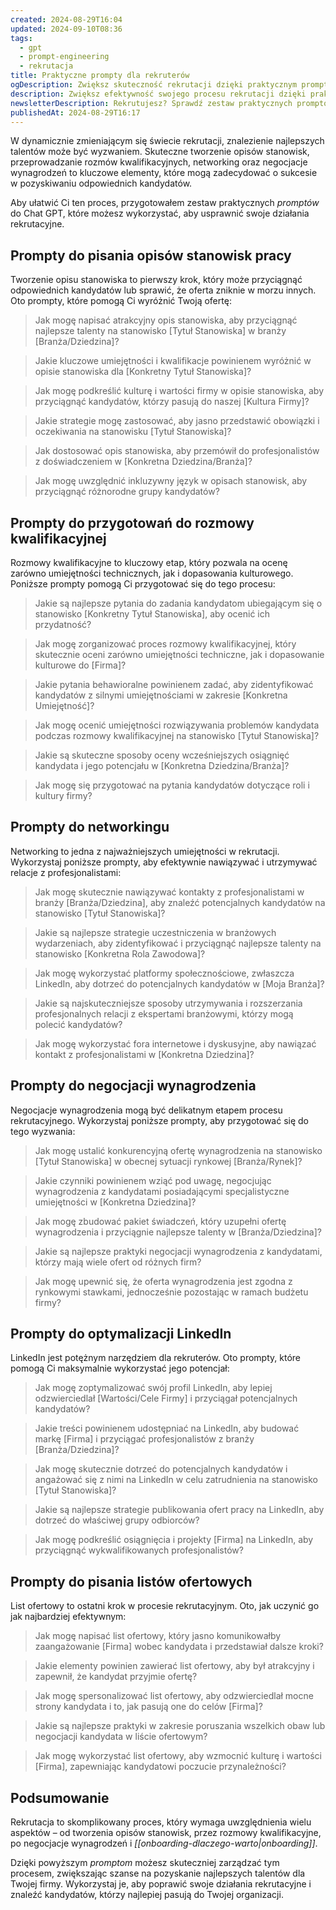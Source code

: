 ```yaml
---
created: 2024-08-29T16:04
updated: 2024-09-10T08:36
tags:
  - gpt
  - prompt-engineering
  - rekrutacja
title: Praktyczne prompty dla rekruterów
ogDescription: Zwiększ skuteczność rekrutacji dzięki praktycznym promptom do Chat GPT
description: Zwiększ efektywność swojego procesu rekrutacji dzięki praktycznym promptom do Chat GPT. Dowiedz się, jak tworzyć atrakcyjne opisy stanowisk, skutecznie przeprowadzać rozmowy kwalifikacyjne, budować sieć kontaktów, negocjować wynagrodzenie i optymalizować profil LinkedIn. Odkryj narzędzia, które pomogą Ci pozyskać najlepsze talenty na rynku.
newsletterDescription: Rekrutujesz? Sprawdź zestaw praktycznych promptów do Chat GPT, które pomogą Ci pisać lepsze opisy stanowisk, prowadzić rozmowy kwalifikacyjne i skutecznie negocjować wynagrodzenia. Przydatne narzędzia dla każdego, kto chce usprawnić proces pozyskiwania talentów.
publishedAt: 2024-08-29T16:17
---
```

W dynamicznie zmieniającym się świecie rekrutacji, znalezienie najlepszych talentów może być wyzwaniem. Skuteczne tworzenie opisów stanowisk, przeprowadzanie rozmów kwalifikacyjnych, networking oraz negocjacje wynagrodzeń to kluczowe elementy, które mogą zadecydować o sukcesie w pozyskiwaniu odpowiednich kandydatów. 

Aby ułatwić Ci ten proces, przygotowałem zestaw praktycznych *promptów* do Chat GPT, które możesz wykorzystać, aby usprawnić swoje działania rekrutacyjne.

## Prompty do pisania opisów stanowisk pracy

Tworzenie opisu stanowiska to pierwszy krok, który może przyciągnąć odpowiednich kandydatów lub sprawić, że oferta zniknie w morzu innych. Oto prompty, które pomogą Ci wyróżnić Twoją ofertę:

> Jak mogę napisać atrakcyjny opis stanowiska, aby przyciągnąć najlepsze talenty na stanowisko [Tytuł Stanowiska] w branży [Branża/Dziedzina]?
> 

> Jakie kluczowe umiejętności i kwalifikacje powinienem wyróżnić w opisie stanowiska dla [Konkretny Tytuł Stanowiska]?

> Jak mogę podkreślić kulturę i wartości firmy w opisie stanowiska, aby przyciągnąć kandydatów, którzy pasują do naszej [Kultura Firmy]?

> Jakie strategie mogę zastosować, aby jasno przedstawić obowiązki i oczekiwania na stanowisku [Tytuł Stanowiska]?

> Jak dostosować opis stanowiska, aby przemówił do profesjonalistów z doświadczeniem w [Konkretna Dziedzina/Branża]?

> Jak mogę uwzględnić inkluzywny język w opisach stanowisk, aby przyciągnąć różnorodne grupy kandydatów?

## Prompty do przygotowań do rozmowy kwalifikacyjnej

Rozmowy kwalifikacyjne to kluczowy etap, który pozwala na ocenę zarówno umiejętności technicznych, jak i dopasowania kulturowego. Poniższe prompty pomogą Ci przygotować się do tego procesu:

> Jakie są najlepsze pytania do zadania kandydatom ubiegającym się o stanowisko [Konkretny Tytuł Stanowiska], aby ocenić ich przydatność?

> Jak mogę zorganizować proces rozmowy kwalifikacyjnej, który skutecznie oceni zarówno umiejętności techniczne, jak i dopasowanie kulturowe do [Firma]?

> Jakie pytania behawioralne powinienem zadać, aby zidentyfikować kandydatów z silnymi umiejętnościami w zakresie [Konkretna Umiejętność]?

> Jak mogę ocenić umiejętności rozwiązywania problemów kandydata podczas rozmowy kwalifikacyjnej na stanowisko [Tytuł Stanowiska]?

> Jakie są skuteczne sposoby oceny wcześniejszych osiągnięć kandydata i jego potencjału w [Konkretna Dziedzina/Branża]?

> Jak mogę się przygotować na pytania kandydatów dotyczące roli i kultury firmy?

## Prompty do networkingu

Networking to jedna z najważniejszych umiejętności w rekrutacji. Wykorzystaj poniższe prompty, aby efektywnie nawiązywać i utrzymywać relacje z profesjonalistami:

> Jak mogę skutecznie nawiązywać kontakty z profesjonalistami w branży [Branża/Dziedzina], aby znaleźć potencjalnych kandydatów na stanowisko [Tytuł Stanowiska]?

> Jakie są najlepsze strategie uczestniczenia w branżowych wydarzeniach, aby zidentyfikować i przyciągnąć najlepsze talenty na stanowisko [Konkretna Rola Zawodowa]?

> Jak mogę wykorzystać platformy społecznościowe, zwłaszcza LinkedIn, aby dotrzeć do potencjalnych kandydatów w [Moja Branża]?

> Jakie są najskuteczniejsze sposoby utrzymywania i rozszerzania profesjonalnych relacji z ekspertami branżowymi, którzy mogą polecić kandydatów?

> Jak mogę wykorzystać fora internetowe i dyskusyjne, aby nawiązać kontakt z profesjonalistami w [Konkretna Dziedzina]?


## Prompty do negocjacji wynagrodzenia

Negocjacje wynagrodzenia mogą być delikatnym etapem procesu rekrutacyjnego. Wykorzystaj poniższe prompty, aby przygotować się do tego wyzwania:

> Jak mogę ustalić konkurencyjną ofertę wynagrodzenia na stanowisko [Tytuł Stanowiska] w obecnej sytuacji rynkowej [Branża/Rynek]?

> Jakie czynniki powinienem wziąć pod uwagę, negocjując wynagrodzenia z kandydatami posiadającymi specjalistyczne umiejętności w [Konkretna Dziedzina]?

> Jak mogę zbudować pakiet świadczeń, który uzupełni ofertę wynagrodzenia i przyciągnie najlepsze talenty w [Branża/Dziedzina]?

> Jakie są najlepsze praktyki negocjacji wynagrodzenia z kandydatami, którzy mają wiele ofert od różnych firm?

> Jak mogę upewnić się, że oferta wynagrodzenia jest zgodna z rynkowymi stawkami, jednocześnie pozostając w ramach budżetu firmy?

## Prompty do optymalizacji LinkedIn

LinkedIn jest potężnym narzędziem dla rekruterów. Oto prompty, które pomogą Ci maksymalnie wykorzystać jego potencjał:

> Jak mogę zoptymalizować swój profil LinkedIn, aby lepiej odzwierciedlał [Wartości/Cele Firmy] i przyciągał potencjalnych kandydatów?

> Jakie treści powinienem udostępniać na LinkedIn, aby budować markę [Firma] i przyciągać profesjonalistów z branży [Branża/Dziedzina]?

> Jak mogę skutecznie dotrzeć do potencjalnych kandydatów i angażować się z nimi na LinkedIn w celu zatrudnienia na stanowisko [Tytuł Stanowiska]?

> Jakie są najlepsze strategie publikowania ofert pracy na LinkedIn, aby dotrzeć do właściwej grupy odbiorców?

> Jak mogę podkreślić osiągnięcia i projekty [Firma] na LinkedIn, aby przyciągnąć wykwalifikowanych profesjonalistów?

## Prompty do pisania listów ofertowych

List ofertowy to ostatni krok w procesie rekrutacyjnym. Oto, jak uczynić go jak najbardziej efektywnym:

> Jak mogę napisać list ofertowy, który jasno komunikowałby zaangażowanie [Firma] wobec kandydata i przedstawiał dalsze kroki?

> Jakie elementy powinien zawierać list ofertowy, aby był atrakcyjny i zapewnił, że kandydat przyjmie ofertę?

> Jak mogę spersonalizować list ofertowy, aby odzwierciedlał mocne strony kandydata i to, jak pasują one do celów [Firma]?

> Jakie są najlepsze praktyki w zakresie poruszania wszelkich obaw lub negocjacji kandydata w liście ofertowym?

> Jak mogę wykorzystać list ofertowy, aby wzmocnić kulturę i wartości [Firma], zapewniając kandydatowi poczucie przynależności?

## Podsumowanie

Rekrutacja to skomplikowany proces, który wymaga uwzględnienia wielu aspektów – od tworzenia opisów stanowisk, przez rozmowy kwalifikacyjne, po negocjacje wynagrodzeń i *[[onboarding-dlaczego-warto|onboarding]]*. 

Dzięki powyższym *promptom* możesz skuteczniej zarządzać tym procesem, zwiększając szanse na pozyskanie najlepszych talentów dla Twojej firmy. Wykorzystaj je, aby poprawić swoje działania rekrutacyjne i znaleźć kandydatów, którzy najlepiej pasują do Twojej organizacji.